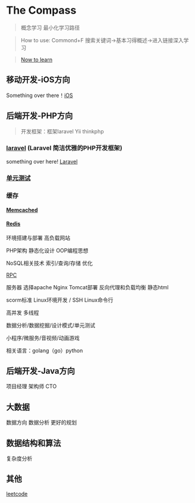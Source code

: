 
The Compass
=======

> 概念学习  最小化学习路径

> How to use: Commond+F 搜索关键词->基本习得概述->进入链接深入学习

> [Now to learn](#Favades)

## 移动开发-iOS方向

  Something over there！[iOS](https://github.com/FLYKingdom/MyCode/blob/master/%E7%A7%BB%E5%8A%A8%E7%AB%AF/iOS.md)

## 后端开发-PHP方向

> 开发框架：框架laravel Yii thinkphp

### [laravel](https://www.golaravel.com/) (Laravel 简洁优雅的PHP开发框架)
  
  something over here! [Laravel](https://github.com/FLYKingdom/MyCode/tree/master/PHP/Laravel.md)
  
### [单元测试](http://www.phpunit.cn/manual/current/zh_cn/installation.html)


### 缓存

  #### [Memcached](http://www.runoob.com/memcached/memcached-tutorial.html)
  
  
  
  #### [Redis](http://www.runoob.com/redis/redis-tutorial.html)
  
  
  
环境搭建与部署 高负载网站

PHP架构 静态化设计 OOP编程思想

NoSQL相关技术 索引/查询/存储 优化

[RPC](https://github.com/FLYKingdom/MyCode/blob/master/%E6%9E%B6%E6%9E%84%E5%AD%A6%E4%B9%A0/RPC%E6%9E%B6%E6%9E%84%E5%AD%A6%E4%B9%A0%E8%B0%83%E7%A0%94.md)

服务器 选择apache Nginx Tomcat部署 反向代理和负载均衡 静态html

scorm标准 Linux环境开发 / SSH Linux命令行

高并发 多线程

数据分析/数据挖掘/设计模式/单元测试

小程序/微服务/音视频/动画游戏

相关语言：golang（go）python

## 后端开发-Java方向

项目经理 架构师 CTO 

## 大数据

数据方向 数据分析 更好的规划

## 数据结构和算法

复杂度分析

## 其他 

[leetcode](https://leetcode-cn.com/problemset/all/)


